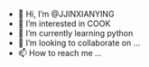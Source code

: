 - 👋 Hi, I’m @JJINXIANYING
- 👀 I’m interested in COOK
- 🌱 I’m currently learning python
- 💞️ I’m looking to collaborate on ...
- 📫 How to reach me ...

<!---
JJINXIANYING/JJINXIANYING is a ✨ special ✨ repository because its `README.md` (this file) appears on your GitHub profile.
You can click the Preview link to take a look at your changes.
--->
